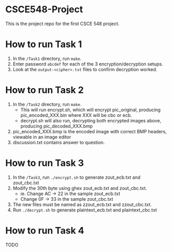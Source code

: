 # CSCE548-Project

This is the project repo for the first CSCE 548 project.


# How to run Task 1

 1. In the `/Task1` directory, run `make`.
 2. Enter password `abcdef` for each of the 3 encryption/decryption setups.
 3. Look at the `output-<cipher>.txt` files to confirm decryption worked.


# How to run Task 2

 1. In the `/Task2` directory, run `make`.
    * This will run encrypt.sh, which will encrypt pic\_original, producing pic\_encoded\_XXX.bin where XXX will be cbc or ecb.
    * decrypt.sh will also run, decrypting both encrypted images above, producing pic\_decoded\_XXX.bmp
 2. pic\_encoded\_XXX.bmp is the encoded image with correct BMP headers, viewable in an image editor
 3. discussion.txt contains answer to question.

# How to run Task 3

 1. In the `/Task3`, run `./encrypt.sh` to generate zout_ecb.txt and zout_cbc.txt 
 2. Modify the 30th byte using ghex zout_ecb.txt and zout_cbc.txt. 
    * ie. Change AC -> 22 in the sample zout_ecb.txt 
    * Change 0F -> 33  in the sample zout_cbc.txt 
 3. The new files must be named as zzout_ecb.txt and zzout_cbc.txt.
 4. Run `./decrypt.sh` to generate plaintext_ecb.txt and plaintext_cbc.txt


# How to run Task 4

TODO

